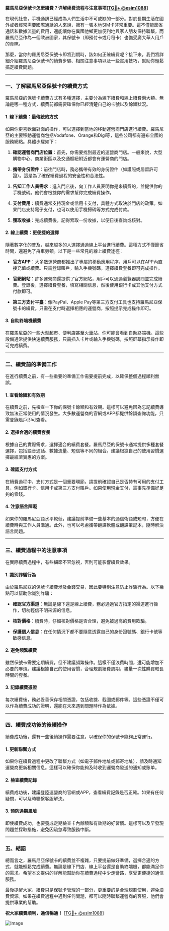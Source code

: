 **羅馬尼亞保號卡怎麽續費？详解续费流程与注意事项[[TG💪+ @esim1088](https://t.me/s/esim1088)]**

在現代社會，手機通訊已經成為人們生活中不可或缺的一部分。對於長期生活在國外或者經常需要國際通話的人來說，擁有一張本地SIM卡非常重要。這不僅能節省通話和數據流量的費用，還能讓你在異國他鄉更加便利地與家人朋友保持聯繫。而羅馬尼亞作為一個歐洲國家，其保號卡（即預付卡或月租卡）也備受廣大華人用戶的青睞。

那麼，當你的羅馬尼亞保號卡即將到期時，該如何正確續費呢？接下來，我們將詳細介紹羅馬尼亞保號卡的續費步驟、相關注意事項以及一些實用技巧，幫助你輕鬆搞定續費問題。

---

### **一、了解羅馬尼亞保號卡的續費方式**

羅馬尼亞的保號卡續費方式有多種選擇，主要分為線下續費和線上續費兩大類。無論是哪一種方式，續費前都需要確保你已經清楚自己的卡號以及餘額狀況。

#### **1. 線下續費：最傳統的方式**
如果你更喜歡面對面的操作，可以選擇到當地的移動運營商門店進行續費。羅馬尼亞的主要移動運營商包括Vodafone、Orange和Digi等，這些公司都有遍布全國的服務網點。具體步驟如下：

1. **確認運營商門店位置**：首先，你需要找到最近的運營商門店。一般來說，大型購物中心、商業街區以及交通樞紐附近都會有運營商的門店。
   
2. **攜帶身份證件**：前往門店時，務必攜帶有效的身份證件（如護照或居留許可證）。這是為了確保續費過程的安全性和合法性。

3. **告知工作人員需求**：進入門店後，向工作人員表明你是來續費的，並提供你的手機號碼。他們會根據你的需求幫你完成續費操作。

4. **支付費用**：續費通常支持現金或信用卡支付，具體方式取決於門店的政策。如果門店支持電子支付，也可以使用手機掃碼等方式完成付款。

5. **獲取收據**：完成續費後，記得索取一份收據，以便日後查詢或核對。

#### **2. 線上續費：更便捷的選擇**
隨著數字化的普及，越來越多的人選擇通過線上平台進行續費。這種方式不僅節省時間，還避免了舟車勞頓。以下是一些常見的線上續費途徑：

- **官方APP**：大多數運營商都推出了專屬的移動應用程序，用戶可以在APP內直接充值或續費。只需登錄賬戶，輸入手機號碼，選擇續費套餐即可完成操作。

- **官網網站**：許多運營商還提供了官方網站，用戶可以通過瀏覽器訪問並完成續費。登錄後，選擇續費套餐，填寫相關信息，然後使用銀行卡或其他支付方式付款即可。

- **第三方支付平臺**：像PayPal、Apple Pay等第三方支付工具也支持羅馬尼亞保號卡的續費。只需在支付時選擇相應的運營商，按照提示完成操作即可。

#### **3. 自助終端機續費**
在羅馬尼亞的一些大型超市、便利店甚至火車站，你可能會看到自助終端機。這些設備通常提供快速續費服務，只需插入卡片或輸入手機號碼，按照屏幕指示操作即可完成續費。

---

### **二、續費前的準備工作**

在進行續費之前，有一些重要的準備工作需要提前完成，以確保整個過程順利無誤。

#### **1. 查看餘額和有效期**
在續費之前，先檢查一下你的保號卡餘額和有效期。這樣可以避免因為忘記續費導致無法正常使用的情況發生。大多數運營商的官網或APP都提供餘額查詢功能，只需登錄賬戶即可查看。

#### **2. 選擇合適的續費套餐**
根據自己的實際需求，選擇適合的續費套餐。羅馬尼亞的保號卡通常提供多種套餐選擇，包括語音通話、數據流量、短信等不同的組合。建議根據自己的使用習慣選擇最經濟實惠的方案。

#### **3. 確認支付方式**
在續費過程中，支付方式是一個重要環節。請提前確認自己是否持有可用的支付工具，例如銀行卡、信用卡或第三方支付賬戶。如果使用現金支付，需事先準備好足夠的零錢。

#### **4. 注意語言障礙**
如果你的羅馬尼亞語水平較低，建議提前準備一些基本的通信術語或短句，方便在續費時與工作人員溝通。此外，也可以考慮攜帶翻譯軟體或翻譯筆記本，隨時解決語言問題。

---

### **三、續費過程中的注意事項**

在實際續費過程中，有些細節不容忽視，否則可能影響續費效果。

#### **1. 識別詐騙行為**
由於羅馬尼亞的保號卡續費涉及金錢交易，因此要特別注意防止詐騙行為。以下幾點可以幫助你識別詐騙：

- **確認官方渠道**：無論是線下還是線上續費，務必通過官方指定的渠道進行操作，切勿輕信不明來源的信息。
  
- **核對價格**：續費時，仔細核對價格是否合理，避免被過高的費用欺騙。

- **保護個人信息**：在任何情況下都不要隨意透露自己的身份證號碼、銀行卡號等敏感信息。

#### **2. 避免頻繁續費**
雖然保號卡需要定期續費，但不建議頻繁操作。這樣不僅浪費時間，還可能增加不必要的麻煩。建議根據自己的使用習慣，合理規劃續費周期，盡量一次性購買較長時間的套餐。

#### **3. 記錄續費憑證**
每次續費後，務必妥善保存相關憑證，包括收據、截圖或郵件等。這些憑證不僅可以作為續費成功的證明，還能在未來遇到問題時作為依據。

---

### **四、續費成功後的後續操作**

續費成功後，還有一些後續操作需要注意，以確保你的保號卡能夠正常運行。

#### **1. 更新聯繫方式**
如果你在續費過程中更改了聯繫方式（如電子郵件地址或郵寄地址），請及時通知運營商更新相關信息。這樣可以確保你能夠及時收到運營商發送的通知或账单。

#### **2. 檢查續費記錄**
續費成功後，建議登陸運營商的官網或APP，查看續費記錄是否正確。如果有任何疑問，可以及時聯繫客服解決。

#### **3. 預防過期風險**
即使續費成功，也要養成定期檢查卡內餘額和有效期的好習慣。這樣可以及早發現問題並採取措施，避免因疏忽導致服務中斷。

---

### **五、結語**

總而言之，羅馬尼亞保號卡的續費並不複雜，只要提前做好準備，選擇合適的方式，就能輕鬆完成續費。無論是線下門店、線上平台還是自助終端機，都能滿足你的需求。希望本文提供的詳解能幫助你在續費過程中少走彎路，享受更便捷的通信服務。

最後提醒大家，續費只是保號卡管理的一部分，更重要的是合理規劃使用，避免浪費資源。如果在續費過程中遇到任何問題，都可以隨時聯繫運營商的客服，他們會提供專業的幫助。

**祝大家續費順利，通信暢通！** [[TG💪+ @esim1088](https://t.me/s/esim1088)] 

![Image](https://i.postimg.cc/4NQfJmqS/Snipaste-2025-05-13-00-14-12.png)